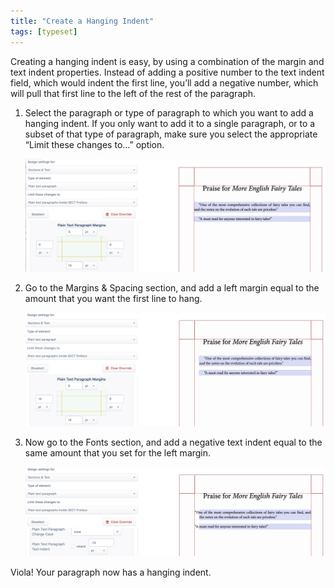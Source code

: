 ```yaml
---
title: "Create a Hanging Indent"
tags: [typeset]
---
```

 
<html><body><section data-type="chapter" class="hsecchapter" data-hederis-type="hsecchapter" id="hanging-indent" data-pi-attrs="id: hanging-indent; data-tags: typeset;" role="doc-chapter" data-tags="typeset" data-author-name=" " data-book-title=" " title="Create a Hanging Indent"><p class="hblkp" data-hederis-type="hblkp" id="pRilwKLfp">Creating a hanging indent is easy, by using a combination of the margin and text indent properties. Instead of adding a positive number to the text indent field, which would indent the first line, you&#8217;ll add a negative number, which will pull that first line to the left of the rest of the paragraph.</p><ol class="hwprnumlist" data-hederis-type="hwprnumlist" id="pqeHgjACh"><li class="hblkoli" data-hederis-type="hblkoli" id="lifaXkgn7O"><p class="hblkoli" data-hederis-type="hblklip" id="p2YWxZhNT">Select the paragraph or type of paragraph to which you want to add a hanging indent. If you only want to add it to a single paragraph, or to a subset of that type of paragraph, make sure you select the appropriate &#8220;Limit these changes to&#8230;&#8221; option.</p><img data-hederis-type="hblkimg" class="hblkimg" id="paR7SUFTR" src="/images/hanging1.png" data-img-src="/images/hanging1.png"/></li><li class="hblkoli" data-hederis-type="hblkoli" id="liuclDKzM0"><p class="hblkoli" data-hederis-type="hblklip" id="ptBCthlln">Go to the Margins &amp; Spacing section, and add a left margin equal to the amount that you want the first line to hang.</p><img data-hederis-type="hblkimg" class="hblkimg" id="piqQMOFDs" src="/images/hanging2.png" data-img-src="/images/hanging2.png"/></li><li class="hblkoli" data-hederis-type="hblkoli" id="linepohJWs"><p class="hblkoli" data-hederis-type="hblklip" id="pd45n7fo6">Now go to the Fonts section, and add a negative text indent equal to the same amount that you set for the left margin.</p><img data-hederis-type="hblkimg" class="hblkimg" id="pe9959JBI" src="/images/hanging3.png" data-img-src="/images/hanging3.png"/></li></ol><p class="hblkp" data-hederis-type="hblkp" id="ppZ4eywdA">Viola! Your paragraph now has a hanging indent.</p></section></body></html>
